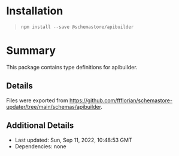 # Installation
> `npm install --save @schemastore/apibuilder`

# Summary
This package contains type definitions for apibuilder.

## Details
Files were exported from https://github.com/ffflorian/schemastore-updater/tree/main/schemas/apibuilder.

## Additional Details
* Last updated: Sun, Sep 11, 2022, 10:48:53 GMT
* Dependencies: none
